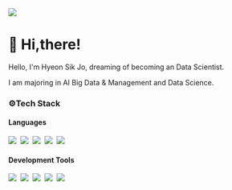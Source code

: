 <img src="https://capsule-render.vercel.app/api?  type=waving&height=300&color=87cefa&text=This%20is%20Hyeonsik's%20Github&animation=fadeIn"/>

<h1>👋 Hi,there!</h1>
<div>
    <p>Hello, I'm Hyeon Sik Jo, dreaming of becoming an Data Scientist.</p>
    <p>I am majoring in AI Big Data & Management and Data Science</span>.</p>
</div>
  
<h3>⚙Tech Stack </h3>

<h4>Languages</h4>
<div>
    <img src="https://img.shields.io/badge/Python-3776AB?style=flat&logo=Python&logoColor=white" />&nbsp;
    <img src="https://img.shields.io/badge/Pytorch-EE4C2C?style=flat&logo=Pytorch&logoColor=white" />&nbsp;
    <img src="https://img.shields.io/badge/SQL-4479A1?style=flat&logo=MySQL&logoColor=white" />&nbsp;
    <img src="https://img.shields.io/badge/R-276DC3?style=flat&logo=R&logoColor=white" />&nbsp;
    <img src="https://img.shields.io/badge/Excel-217346?style=flat&logo=Microsoft Excel&logoColor=white" />&nbsp;
</div>
  
<h4>Development Tools</h4>
<div>
    <img src="https://img.shields.io/badge/Jupyter-F37626?style=flat&logo=Jupyter&logoColor=white" />&nbsp;
    <img src="https://img.shields.io/badge/VSCode-007ACC?style=flat&logo=Visual Studio Code&logoColor=white" />&nbsp;
    <img src="https://img.shields.io/badge/Google Colab-F9AB00?style=flat&logo=Google Colab&logoColor=white" />&nbsp;
    <img src="https://img.shields.io/badge/GitHub-181717?style=flat&logo=GitHub&logoColor=white" />&nbsp;
    <img src="https://img.shields.io/badge/Slack-4A154B?style=flat&logo=Slack&logoColor=white" />&nbsp;
</div>







